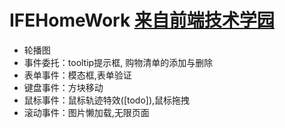 # IFEHomeWork [来自前端技术学园](http://ife.baidu.com/)

- 轮播图 
- 事件委托：tooltip提示框, 购物清单的添加与删除
- 表单事件：模态框,表单验证
- 键盘事件：方块移动
- 鼠标事件：鼠标轨迹特效([todo]),鼠标拖拽
- 滚动事件：图片懒加载,无限页面